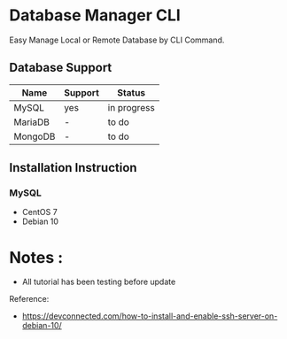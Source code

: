 # Database Manager CLI

Easy Manage Local or Remote Database by CLI Command.

## Database Support
| Name    | Support | Status      |
| ------- | ------- | ----------- |
| MySQL   | yes     | in progress |
| MariaDB | -       | to do       |
| MongoDB | -       | to do       |

## Installation Instruction
### MySQL
- CentOS 7
- Debian 10

# Notes :
- All tutorial has been testing before update

Reference: 
- https://devconnected.com/how-to-install-and-enable-ssh-server-on-debian-10/